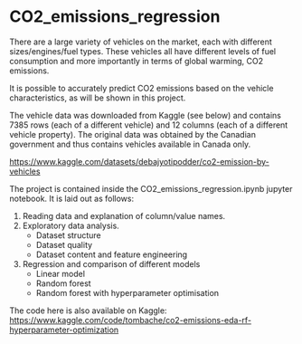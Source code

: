 # CO2_emissions_regression
There are a large variety of vehicles on the market, each with different sizes/engines/fuel types. These vehicles all have different levels of fuel consumption and more importantly in terms of global warming, CO2 emissions.

It is possible to accurately predict CO2 emissions based on the vehicle characteristics, as will be shown in this project.

The vehicle data was downloaded from Kaggle (see below) and contains 7385 rows (each of a different vehicle) and 12 columns (each of a different vehicle property). The original data was obtained by the Canadian government and thus contains vehicles available in Canada only.

https://www.kaggle.com/datasets/debajyotipodder/co2-emission-by-vehicles

The project is contained inside the CO2_emissions_regression.ipynb jupyter notebook.  It is laid out as follows:
1. Reading data and explanation of column/value names.
2. Exploratory data analysis.
    - Dataset structure
    - Dataset quality
    - Dataset content and feature engineering
3. Regression and comparison of different models
    - Linear model
    - Random forest
    - Random forest with hyperparameter optimisation


The code here is also available on Kaggle:
https://www.kaggle.com/code/tombache/co2-emissions-eda-rf-hyperparameter-optimization
